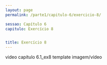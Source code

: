 ```yaml
---
layout: page
permalink: /parte1/capitulo-6/exercicio-8/

sessao: Capítulo 6
capitulo: Exercício 8


title: Exercício 8
---
```


video capítulo 6.1_ex8
template imagem/vídeo

